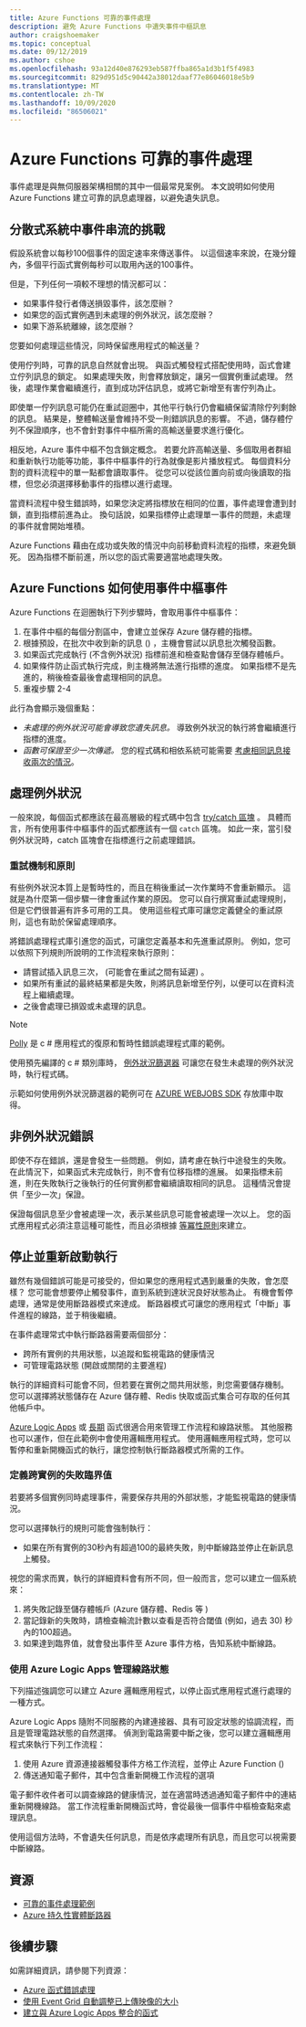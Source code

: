 ```yaml
---
title: Azure Functions 可靠的事件處理
description: 避免 Azure Functions 中遺失事件中樞訊息
author: craigshoemaker
ms.topic: conceptual
ms.date: 09/12/2019
ms.author: cshoe
ms.openlocfilehash: 93a12d40e876293eb587ffba865a1d3b1f5f4983
ms.sourcegitcommit: 829d951d5c90442a38012daaf77e86046018e5b9
ms.translationtype: MT
ms.contentlocale: zh-TW
ms.lasthandoff: 10/09/2020
ms.locfileid: "86506021"
---
```

# <a name="azure-functions-reliable-event-processing"></a>Azure Functions 可靠的事件處理

事件處理是與無伺服器架構相關的其中一個最常見案例。 本文說明如何使用 Azure Functions 建立可靠的訊息處理器，以避免遺失訊息。

## <a name="challenges-of-event-streams-in-distributed-systems"></a>分散式系統中事件串流的挑戰

假設系統會以每秒100個事件的固定速率來傳送事件。 以這個速率來說，在幾分鐘內，多個平行函式實例每秒可以取用內送的100事件。

但是，下列任何一項較不理想的情況都可以：

- 如果事件發行者傳送損毀事件，該怎麼辦？
- 如果您的函式實例遇到未處理的例外狀況，該怎麼辦？
- 如果下游系統離線，該怎麼辦？

您要如何處理這些情況，同時保留應用程式的輸送量？

使用佇列時，可靠的訊息自然就會出現。 與函式觸發程式搭配使用時，函式會建立佇列訊息的鎖定。 如果處理失敗，則會釋放鎖定，讓另一個實例重試處理。 然後，處理作業會繼續進行，直到成功評估訊息，或將它新增至有害佇列為止。

即使單一佇列訊息可能仍在重試迴圈中，其他平行執行仍會繼續保留清除佇列剩餘的訊息。 結果是，整體輸送量會維持不受一則錯誤訊息的影響。 不過，儲存體佇列不保證順序，也不會針對事件中樞所需的高輸送量要求進行優化。

相反地，Azure 事件中樞不包含鎖定概念。 若要允許高輸送量、多個取用者群組和重新執行功能等功能，事件中樞事件的行為就像是影片播放程式。 每個資料分割的資料流程中的單一點都會讀取事件。 從您可以從該位置向前或向後讀取的指標，但您必須選擇移動事件的指標以進行處理。

當資料流程中發生錯誤時，如果您決定將指標放在相同的位置，事件處理會遭到封鎖，直到指標前進為止。 換句話說，如果指標停止處理單一事件的問題，未處理的事件就會開始堆積。

Azure Functions 藉由在成功或失敗的情況中向前移動資料流程的指標，來避免鎖死。 因為指標不斷前進，所以您的函式需要適當地處理失敗。

## <a name="how-azure-functions-consumes-event-hubs-events"></a>Azure Functions 如何使用事件中樞事件

Azure Functions 在迴圈執行下列步驟時，會取用事件中樞事件：

1. 在事件中樞的每個分割區中，會建立並保存 Azure 儲存體的指標。
2. 根據預設，在批次中收到新的訊息 () ，主機會嘗試以訊息批次觸發函數。
3. 如果函式完成執行 (不含例外狀況) 指標前進和檢查點會儲存至儲存體帳戶。
4. 如果條件防止函式執行完成，則主機將無法進行指標的進度。 如果指標不是先進的，稍後檢查最後會處理相同的訊息。
5. 重複步驟 2-4

此行為會顯示幾個重點：

- *未處理的例外狀況可能會導致您遺失訊息。* 導致例外狀況的執行將會繼續進行指標的進度。
- *函數可保證至少一次傳遞。* 您的程式碼和相依系統可能需要 [考慮相同訊息接收兩次的情況](./functions-idempotent.md)。

## <a name="handling-exceptions"></a>處理例外狀況

一般來說，每個函式都應該在最高層級的程式碼中包含 [try/catch 區塊](./functions-bindings-error-pages.md) 。 具體而言，所有使用事件中樞事件的函式都應該有一個 `catch` 區塊。 如此一來，當引發例外狀況時，catch 區塊會在指標進行之前處理錯誤。

### <a name="retry-mechanisms-and-policies"></a>重試機制和原則

有些例外狀況本質上是暫時性的，而且在稍後重試一次作業時不會重新顯示。 這就是為什麼第一個步驟一律會重試作業的原因。 您可以自行撰寫重試處理規則，但是它們很普遍有許多可用的工具。 使用這些程式庫可讓您定義健全的重試原則，這也有助於保留處理順序。

將錯誤處理程式庫引進您的函式，可讓您定義基本和先進重試原則。 例如，您可以依照下列規則所說明的工作流程來執行原則：

- 請嘗試插入訊息三次， (可能會在重試之間有延遲) 。
- 如果所有重試的最終結果都是失敗，則將訊息新增至佇列，以便可以在資料流程上繼續處理。
- 之後會處理已損毀或未處理的訊息。

> [!NOTE]
> [Polly](https://github.com/App-vNext/Polly) 是 c # 應用程式的復原和暫時性錯誤處理程式庫的範例。

使用預先編譯的 c # 類別庫時， [例外狀況篩選器](/dotnet/csharp/language-reference/keywords/try-catch) 可讓您在發生未處理的例外狀況時，執行程式碼。

示範如何使用例外狀況篩選器的範例可在 [AZURE WEBJOBS SDK](https://github.com/Azure/azure-webjobs-sdk/wiki) 存放庫中取得。

## <a name="non-exception-errors"></a>非例外狀況錯誤

即使不存在錯誤，還是會發生一些問題。 例如，請考慮在執行中途發生的失敗。 在此情況下，如果函式未完成執行，則不會有位移指標的進展。 如果指標未前進，則在失敗執行之後執行的任何實例都會繼續讀取相同的訊息。 這種情況會提供「至少一次」保證。

保證每個訊息至少會被處理一次，表示某些訊息可能會被處理一次以上。 您的函式應用程式必須注意這種可能性，而且必須根據 [等冪性原則](./functions-idempotent.md)來建立。

## <a name="stop-and-restart-execution"></a>停止並重新啟動執行

雖然有幾個錯誤可能是可接受的，但如果您的應用程式遇到嚴重的失敗，會怎麼樣？ 您可能會想要停止觸發事件，直到系統到達狀況良好狀態為止。 有機會暫停處理，通常是使用斷路器模式來達成。 斷路器模式可讓您的應用程式「中斷」事件進程的線路，並于稍後繼續。

在事件處理常式中執行斷路器需要兩個部分：

- 跨所有實例的共用狀態，以追蹤和監視電路的健康情況
- 可管理電路狀態 (開啟或關閉的主要進程) 

執行的詳細資料可能會不同，但若要在實例之間共用狀態，則您需要儲存機制。 您可以選擇將狀態儲存在 Azure 儲存體、Redis 快取或函式集合可存取的任何其他帳戶中。

[Azure Logic Apps](../logic-apps/logic-apps-overview.md) 或 [長期](./durable/durable-functions-overview.md) 函式很適合用來管理工作流程和線路狀態。 其他服務也可以運作，但在此範例中會使用邏輯應用程式。 使用邏輯應用程式時，您可以暫停和重新開機函式的執行，讓您控制執行斷路器模式所需的工作。

### <a name="define-a-failure-threshold-across-instances"></a>定義跨實例的失敗臨界值

若要將多個實例同時處理事件，需要保存共用的外部狀態，才能監視電路的健康情況。

您可以選擇執行的規則可能會強制執行：

- 如果在所有實例的30秒內有超過100的最終失敗，則中斷線路並停止在新訊息上觸發。

視您的需求而異，執行的詳細資料會有所不同，但一般而言，您可以建立一個系統來：

1. 將失敗記錄至儲存體帳戶 (Azure 儲存體、Redis 等 ) 
1. 當記錄新的失敗時，請檢查輪流計數以查看是否符合閾值 (例如，過去 30) 秒內的100超過。
1. 如果達到臨界值，就會發出事件至 Azure 事件方格，告知系統中斷線路。

### <a name="managing-circuit-state-with-azure-logic-apps"></a>使用 Azure Logic Apps 管理線路狀態

下列描述強調您可以建立 Azure 邏輯應用程式，以停止函式應用程式進行處理的一種方式。

Azure Logic Apps 隨附不同服務的內建連接器、具有可設定狀態的協調流程，而且是管理電路狀態的自然選擇。 偵測到電路需要中斷之後，您可以建立邏輯應用程式來執行下列工作流程：

1. 使用 Azure 資源連接器觸發事件方格工作流程，並停止 Azure Function () 
1. 傳送通知電子郵件，其中包含重新開機工作流程的選項

電子郵件收件者可以調查線路的健康情況，並在適當時透過通知電子郵件中的連結重新開機線路。 當工作流程重新開機函式時，會從最後一個事件中樞檢查點來處理訊息。

使用這個方法時，不會遺失任何訊息，而是依序處理所有訊息，而且您可以視需要中斷線路。

## <a name="resources"></a>資源

- [可靠的事件處理範例](https://github.com/jeffhollan/functions-csharp-eventhub-ordered-processing)
- [Azure 持久性實體斷路器](https://github.com/jeffhollan/functions-durable-actor-circuitbreaker)

## <a name="next-steps"></a>後續步驟

如需詳細資訊，請參閱下列資源：

- [Azure 函式錯誤處理](./functions-bindings-error-pages.md)
- [使用 Event Grid 自動調整已上傳映像的大小](../event-grid/resize-images-on-storage-blob-upload-event.md?toc=%2Fazure%2Fazure-functions%2Ftoc.json&tabs=dotnet)
- [建立與 Azure Logic Apps 整合的函式](./functions-twitter-email.md)
